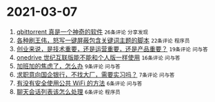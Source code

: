 # 2021-03-07

1. [qbittorrent 真是一个神奇的软件](https://www.v2ex.com/t/759201) `26条评论` `分享发现`
1. [各种刷王伟，怒写一键屏蔽包含关键词主题的脚本](https://www.v2ex.com/t/759214) `22条评论` `程序员`
1. [创业来说，是技术重要，还是运营重要，还是产品重要？](https://www.v2ex.com/t/759203) `19条评论` `问与答`
1. [onedrive 世纪互联版能不能和个人版一样使用](https://www.v2ex.com/t/759199) `16条评论` `问与答`
1. [加班加的焦虑了，怎么办](https://www.v2ex.com/t/759206) `9条评论` `问与答`
1. [求职意向国企银行，不找大厂，需要实习吗？](https://www.v2ex.com/t/759208) `7条评论` `问与答`
1. [有没有安全使用公共 WiFi 的方法](https://www.v2ex.com/t/759222) `6条评论` `问与答`
1. [聊天会话列表该怎么处理](https://www.v2ex.com/t/759200) `6条评论` `程序员`

